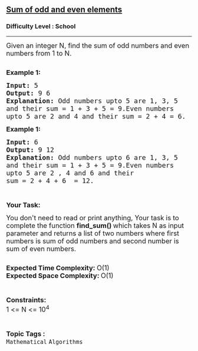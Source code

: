 <h2><a href="https://www.geeksforgeeks.org/problems/sum-of-odd-and-even-elements3033/1?page=1&difficulty=School&status=unsolved&sortBy=submissions">Sum of odd and even elements</a></h2><h3>Difficulty Level : School</h3><hr><div class="problems_problem_content__Xm_eO"><p><span style="font-size:18px">Given an integer N, find&nbsp;the sum of odd numbers and even numbers from 1 to N.</span><br>
&nbsp;</p>

<p><span style="font-size:18px"><strong>Example 1:</strong></span></p>

<pre><span style="font-size:18px"><strong>Input: </strong>5
<strong>Output: </strong>9 6
<strong>Explanation: </strong>Odd numbers upto 5 are 1, 3, 5
and their sum = 1 + 3 + 5 = 9.Even numbers
upto 5 are 2 and 4 and their sum = 2 + 4 = 6.</span>
</pre>

<p><span style="font-size:18px"><strong>Example 1:</strong></span></p>

<pre><span style="font-size:18px"><strong>Input: </strong>6
<strong>Output: </strong>9 12</span>
<span style="font-size:18px"><strong>Explanation: </strong>Odd numbers upto 6 are 1, 3, 5
and their sum = 1 + 3 + 5 = 9.Even numbers
upto 5 are 2 , 4 and 6 and their 
sum = 2 + 4 + 6  = 12.</span>
</pre>

<p>&nbsp;</p>

<p><span style="font-size:18px"><strong>Your Task:</strong></span></p>

<p><span style="font-size:18px">You don't need to read or print anything, Your task is to complete the function <strong>find_sum() </strong>which takes N&nbsp;as input parameter and returns a list of two numbers where first numbers is sum of odd numbers and second number is sum of even numbers.</span><br>
&nbsp;</p>

<p><span style="font-size:18px"><strong>Expected Time Complexity:&nbsp;</strong>O(1)<br>
<strong>Expected Space Complexity: </strong>O(1)</span></p>

<p>&nbsp;</p>

<p><span style="font-size:18px"><strong>Constraints:</strong><br>
1 &lt;= N&nbsp;&lt;= 10<sup>4</sup></span></p>
</div><br><p><span style=font-size:18px><strong>Topic Tags : </strong><br><code>Mathematical</code>&nbsp;<code>Algorithms</code>&nbsp;